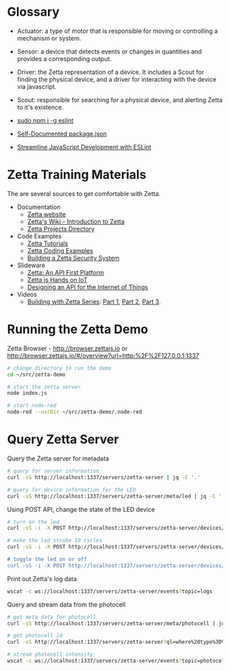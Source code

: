 # Glossary
* Actuator: a type of motor that is responsible for moving or controlling a mechanism or system.
* Sensor: a device that detects events or changes in quantities and provides a corresponding output.
* Driver: the Zetta representation of a device. It includes a Scout for finding the physical device, and a driver for interacting with the device via javascript.
* Scout: responsible for searching for a physical device, and alerting Zetta to it's existence.


* [sudo npm i -g eslint](http://eslint.org/docs/user-guide/command-line-interface)
* [Self-Documented package.json](http://blainsmith.com/articles/self-documented-package.json)
* [Streamline JavaScript Development with ESLint](https://nodesource.com/blog/streamline-javascript-development-with-eslint/)


# Zetta Training Materials
The are several sources to get comfortable with Zetta.

* Documentation
    * [Zetta website](http://www.zettajs.org/)
    * [Zetta's Wiki - Introduction to Zetta](https://github.com/zettajs/zetta/wiki)
    * [Zetta Projects Directory](http://www.zettajs.org/projects/)
* Code Examples
    * [Zetta Tutorials](https://github.com/zettajs/zetta-tutorials)
    * [Zetta Coding Examples](https://github.com/kevinswiber?tab=repositories)
    * [Building a Zetta Security System](https://github.com/zettajs/zetta-security-system)
* Slideware
    * [Zetta: An API First Platform](http://www.slideshare.net/apijp/zetta-an-api-first-platform)
    * [Zetta js Hands on IoT](http://www.slideshare.net/anilsagar/zetta-js-hands-on-iot?qid=3863ecca-1807-4cb0-95f3-692b7653d168&v=&b=&from_search=2)
    * [Designing an API for the Internet of Things](http://www.slideshare.net/kswiber/designing-an-api-for-the-internet-of-things?qid=3863ecca-1807-4cb0-95f3-692b7653d168&v=&b=&from_search=39)
* Videos
    * [Building with Zetta Series](https://github.com/zettajs/zetta/wiki/Zetta-Videos):
[Part 1](https://www.youtube.com/watch?v=zXaM7eO_EoQ),
[Part 2](https://www.youtube.com/watch?v=WYbvt8ODACY),
[Part 3](https://www.youtube.com/watch?v=CIGnQUSWjm4).

# Running the Zetta Demo
Zetta Browser - http://browser.zettajs.io   or   http://browser.zettajs.io/#/overview?url=http:%2F%2F127.0.0.1:1337

```bash
# change directory to run the demo
cd ~/src/zetta-demo

# start the zetta server
node index.js

# start node-red
node-red --usrDir ~/src/zetta-demo/.node-red
```

# Query Zetta Server
Query the Zetta server for metadata

```bash
# query for server information
curl -sS http://localhost:1337/servers/zetta-server | jq -C '.'

# query for device information for the LED
curl -sS http://localhost:1337/servers/zetta-server/meta/led | jq -C '.'
```

Using POST API, change the state of the LED device

```bash
# turn on the led
curl -sS -i -X POST http://localhost:1337/servers/zetta-server/devices/32c49e8e-211e-4299-a720-b1799da44961 -d 'action=turn-on'

# make the led strobe 10 cycles
curl -sS -i -X POST http://localhost:1337/servers/zetta-server/devices/32c49e8e-211e-4299-a720-b1799da44961 -d 'action=strobe&cycles=10

# toggle the led on or off
curl -sS -i -X POST http://localhost:1337/servers/zetta-server/devices/32c49e8e-211e-4299-a720-b1799da44961 -d 'action=toggle'
```

Print out Zetta's log data
```bash
wscat -c ws://localhost:1337/servers/zetta-server/events?topic=logs
```

Query and stream data from the photocell

```bash
# get meta data for photocell
curl -sS http://localhost:1337/servers/zetta-server/meta/photocell | jq -C '.'

# get photocell id
curl -sS http://localhost:1337/servers/zetta-server?ql=where%20type%3D%22photocell%22 | jq -C '.'

# stream photocell intensity
wscat -c ws://localhost:1337/servers/zetta-server/events?topic=photocell%2F481edfb5-a4f1-42a0-85eb-677d42e1cf4f%2Fintensity
```
